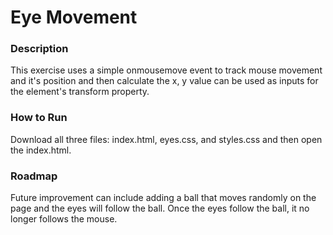 # Eye Movement

### Description
This exercise uses a simple onmousemove event to track mouse movement and it's position and then calculate the x, y value can be used as inputs for the element's transform property. 

### How to Run
Download all three files: index.html, eyes.css, and styles.css and then open the index.html. 

### Roadmap
Future improvement can include adding a ball that moves randomly on the page and the eyes will follow the ball. 
Once the eyes follow the ball, it no longer follows the mouse. 
